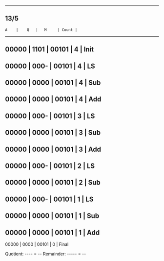 ----------------------------------------------
13/5
----------------------------------------------
    A 	 |	  Q	  |   M	    | Count |
----------------------------------------------
  00000  |	1101	|  00101  |   4   | Init
----------------------------------------------
  00000  |  000-  |  00101  |   4   | LS
---------------------------------------------
  00000  |	0000	|  00101  |   4   | Sub
----------------------------------------------
  00000  |	0000	|  00101  |   4   | Add
----------------------------------------------
  00000  |  000-  |  00101  |   3   | LS
----------------------------------------------
  00000  |  0000  |  00101  |   3   | Sub
----------------------------------------------
  00000  |  0000  |  00101  |   3   | Add
----------------------------------------------
  00000  |  000-  |  00101  |   2   | LS
----------------------------------------------
  00000  |  0000  |  00101  |   2   | Sub
----------------------------------------------
  00000  |  000-  |  00101  |   1   | LS
----------------------------------------------
  00000  |  0000  |  00101  |   1   | Sub
----------------------------------------------
  00000  |  0000  |  00101  |   1   | Add
----------------------------------------------
  00000  |  0000  |  00101  |   0   | Final

Quotient:  ---- = --
Remainder: ----- = --
